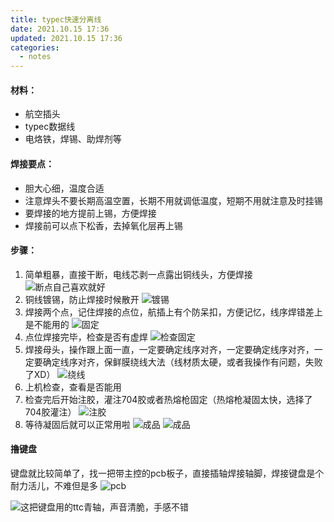 ```yaml
---
title: typec快速分离线
date: 2021.10.15 17:36
updated: 2021.10.15 17:36
categories: 
  - notes
---
```

#### 材料：

* 航空插头
* typec数据线
* 电烙铁，焊锡、助焊剂等
<!-- more -->
#### 焊接要点：

* 胆大心细，温度合适
* 注意焊头不要长期高温空置，长期不用就调低温度，短期不用就注意及时挂锡
* 要焊接的地方提前上锡，方便焊接
* 焊接前可以点下松香，去掉氧化层再上锡

#### 步骤：

1. 简单粗暴，直接干断，电线芯剥一点露出铜线头，方便焊接
![断点自己喜欢就好](https://fastly.jsdelivr.net/gh/BestJarvan/pic-imgs/imgs/202201171409142.png)
2. 铜线镀锡，防止焊接时候散开
![镀锡](https://fastly.jsdelivr.net/gh/BestJarvan/pic-imgs/imgs/202201171409132.png)
3. 焊接两个点，记住焊接的点位，航插上有个防呆扣，方便记忆，线序焊错差上是不能用的
![固定](https://fastly.jsdelivr.net/gh/BestJarvan/pic-imgs/imgs/202201171409503.png)
4. 点位焊接完毕，检查是否有虚焊
![检查固定](https://fastly.jsdelivr.net/gh/BestJarvan/pic-imgs/imgs/202201171409468.png)
5. 焊接母头，操作跟上面一直，一定要确定线序对齐，一定要确定线序对齐，一定要确定线序对齐，保鲜膜绕线大法（线材质太硬，或者我操作有问题，失败了XD）
![绕线](https://fastly.jsdelivr.net/gh/BestJarvan/pic-imgs/imgs/202201171410189.png)
5. 上机检查，查看是否能用
6. 检查完后开始注胶，灌注704胶或者热熔枪固定（热熔枪凝固太快，选择了704胶灌注）
![注胶](https://fastly.jsdelivr.net/gh/BestJarvan/pic-imgs/imgs/202201171410506.png)
7. 等待凝固后就可以正常用啦
![成品](https://fastly.jsdelivr.net/gh/BestJarvan/pic-imgs/imgs/202201171410555.png)
![成品](https://fastly.jsdelivr.net/gh/BestJarvan/pic-imgs/imgs/202201171410518.png)

#### 撸键盘
键盘就比较简单了，找一把带主控的pcb板子，直接插轴焊接轴脚，焊接键盘是个耐力活儿，不难但是多
![pcb](https://fastly.jsdelivr.net/gh/BestJarvan/pic-imgs/imgs/202201171410985.jpeg)

![这把键盘用的ttc青轴，声音清脆，手感不错](https://fastly.jsdelivr.net/gh/BestJarvan/pic-imgs/imgs/202201171410300.jpeg)